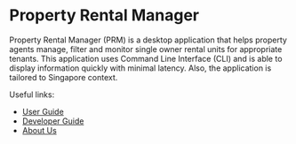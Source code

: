 # Property Rental Manager 

Property Rental Manager (PRM) is a desktop application that helps property agents manage, filter and monitor single 
owner rental units for appropriate tenants. This application uses Command Line Interface (CLI) and is able to display information quickly with minimal latency. Also, the application is tailored to Singapore context.

Useful links:
* [User Guide](https://ay2223s1-cs2113-f11-1.github.io/tp/UserGuide.html)
* [Developer Guide](https://ay2223s1-cs2113-f11-1.github.io/tp/DeveloperGuide.html)
* [About Us](https://ay2223s1-cs2113-f11-1.github.io/tp/AboutUs.html)
